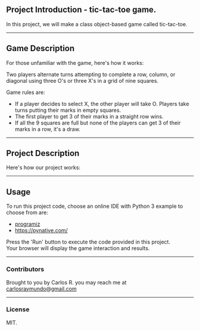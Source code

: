 ## Project Introduction - tic-tac-toe game.
In this project, we will make a class object-based game called tic-tac-toe.

---
## Game Description
For those unfamiliar with the game, here's how it works:

Two players alternate turns attempting to complete a row, column, or diagonal using three O's or three X's in a grid of nine squares.

Game rules are:
* If a player decides to select X, the other player will take O. Players take turns putting their marks in empty squares.
* The first player to get 3 of their marks in a straight row wins.
* If all the 9 squares are full but none of the players can get 3 of their marks in a row, it's a draw.

---
## Project Description
Here's how our project works:

 

---
## Usage
To run this project code, choose an online IDE with Python 3 example to choose from are:
* [programiz](https://www.programiz.com/python-programming/online-compiler/)
* https://pynative.com/

Press the 'Run' button to execute the code provided in this project.  
Your browser will display the game interaction and results.

---
### Contributors
Brought to you by Carlos R. you may reach me at carlosraymundo@gmail.com

---
### License
MIT.
